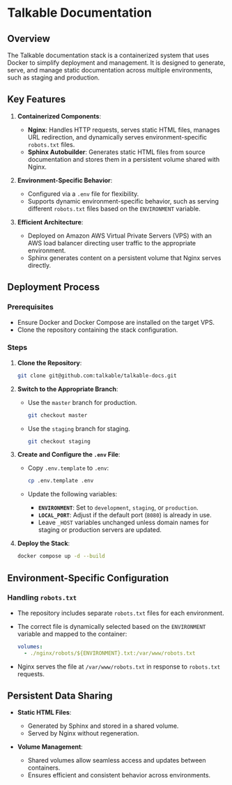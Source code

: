 # Talkable Documentation

## Overview

The Talkable documentation stack is a containerized system that uses Docker to simplify deployment and management. It is designed to generate, serve, and manage static documentation across multiple environments, such as staging and production.

## Key Features

1. **Containerized Components**:

   - **Nginx**: Handles HTTP requests, serves static HTML files, manages URL redirection, and dynamically serves environment-specific `robots.txt` files.
   - **Sphinx Autobuilder**: Generates static HTML files from source documentation and stores them in a persistent volume shared with Nginx.

2. **Environment-Specific Behavior**:

   - Configured via a `.env` file for flexibility.
   - Supports dynamic environment-specific behavior, such as serving different `robots.txt` files based on the `ENVIRONMENT` variable.

3. **Efficient Architecture**:

   - Deployed on Amazon AWS Virtual Private Servers (VPS) with an AWS load balancer directing user traffic to the appropriate environment.
   - Sphinx generates content on a persistent volume that Nginx serves directly.

## Deployment Process

### Prerequisites

- Ensure Docker and Docker Compose are installed on the target VPS.
- Clone the repository containing the stack configuration.

### Steps

1. **Clone the Repository**:

   ```bash
   git clone git@github.com:talkable/talkable-docs.git
   ```

2. **Switch to the Appropriate Branch**:

   - Use the `master` branch for production.

     ```bash
     git checkout master
     ```

   - Use the `staging` branch for staging.

     ```bash
     git checkout staging
     ```

3. **Create and Configure the `.env` File**:

   - Copy `.env.template` to `.env`:

     ```bash
     cp .env.template .env
     ```

   - Update the following variables:

     - **`ENVIRONMENT`**: Set to `development`, `staging`, or `production`.
     - **`LOCAL_PORT`**: Adjust if the default port (`8080`) is already in use.
     - Leave `_HOST` variables unchanged unless domain names for staging or production servers are updated.

4. **Deploy the Stack**:

   ```bash
   docker compose up -d --build
   ```

## Environment-Specific Configuration

### Handling `robots.txt`

- The repository includes separate `robots.txt` files for each environment.
- The correct file is dynamically selected based on the `ENVIRONMENT` variable and mapped to the container:

  ```yaml
  volumes:
    - ./nginx/robots/${ENVIRONMENT}.txt:/var/www/robots.txt
  ```

- Nginx serves the file at `/var/www/robots.txt` in response to `robots.txt` requests.

## Persistent Data Sharing

- **Static HTML Files**:

  - Generated by Sphinx and stored in a shared volume.
  - Served by Nginx without regeneration.

- **Volume Management**:
  - Shared volumes allow seamless access and updates between containers.
  - Ensures efficient and consistent behavior across environments.

